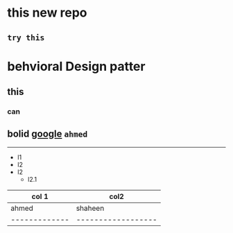 # this new repo

`try this`
--------------------------------------------------------

# behvioral Design patter
## this 
### can
**bolid**
[google](https://www.google.com)
`ahmed`
------------------------

---
* l1
* l2
* l2
  * l2.1
 
col 1         |   col2         
--------------|-----------
ahmed         |  shaheen
-------------|------------------
